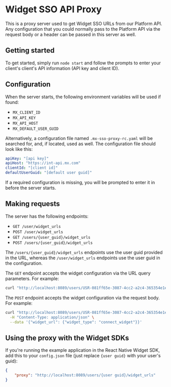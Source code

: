 # Widget SSO API Proxy

This is a proxy server used to get Widget SSO URLs from our Platform API. Any
configuration that you could normally pass to the Platform API via the request
body or a header can be passed in this server as well.

## Getting started

To get started, simply run `node start` and follow the prompts to enter your
client's client's API information (API key and client ID).

## Configuration

When the server starts, the following environment variables will be used if found:

- `MX_CLIENT_ID`
- `MX_API_KEY`
- `MX_API_HOST`
- `MX_DEFAULT_USER_GUID`

Alternatively, a configuration file named `.mx-sso-proxy-rc.yaml` will be
searched for, and, if located, used as well. The configuration file should look
like this:

```yaml
apiKey: "[api key]"
apiHost: "https://int-api.mx.com"
clientId: "[client id]"
defaultUserGuid: "[default user guid]"
```

If a required configuration is missing, you will be prompted to enter it in
before the server starts.

## Making requests

The server has the following endpoints:

- `GET /user/widget_urls`
- `POST /user/widget_urls`
- `GET /users/{user_guid}/widget_urls`
- `POST /users/{user_guid}/widget_urls`


The `/users/{user_guid}/widget_urls` endpoints use the user guid provided in
the URL, whereas the `/user/widget_urls` endpoints use the user guid in the
configuration.

The `GET` endpoint accepts the widget configuration via the URL query
parameters. For example:

```bash
curl "http://localhost:8089/users/USR-081ff65e-3087-4cc2-a2c4-365354e1e6cb/widget_urls?widget_type=connect_widget&mode=verification"
```

The `POST` endpoint accepts the widget configuration via the request body. For
example:

```bash
curl "http://localhost:8089/users/USR-081ff65e-3087-4cc2-a2c4-365354e1e6cb/widget_urls" \
  -H "Content-Type: application/json" \
  --data '{"widget_url": {"widget_type": "connect_widget"}}'
```

## Using the proxy with the Widget SDKs

If you're running the example application in the React Native Widget SDK, add
this to your `config.json` file (just replace `{user guid}` with your user's
guid):

```json
{
    "proxy": "http://localhost:8089/users/{user guid}/widget_urls"
}
```
